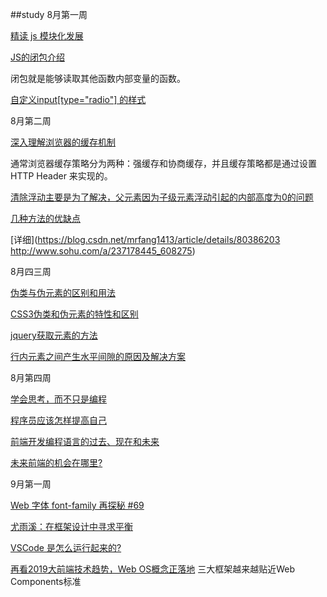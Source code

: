 
##study
8月第一周

[精读 js 模块化发展](https://github.com/dt-fe/weekly/blob/master/01.%E7%B2%BE%E8%AF%BB%20js%20%E6%A8%A1%E5%9D%97%E5%8C%96%E5%8F%91%E5%B1%95.md)

[JS的闭包介绍](https://www.cnblogs.com/chuntaoj/p/5996216.html)

闭包就是能够读取其他函数内部变量的函数。

[自定义input[type="radio"] 的样式](https://www.cnblogs.com/xinjie-just/p/5911086.html)

8月第二周

[深入理解浏览器的缓存机制](https://mp.weixin.qq.com/s/y-yajw1GaWLKUdOJo3cbew)

通常浏览器缓存策略分为两种：强缓存和协商缓存，并且缓存策略都是通过设置 HTTP Header 来实现的。

[清除浮动主要是为了解决，父元素因为子级元素浮动引起的内部高度为0的问题](https://www.cnblogs.com/lingdu87/p/7770752.html)

[几种方法的优缺点](https://blog.csdn.net/h_qingyi/article/details/81269667)

[详细](https://blog.csdn.net/mrfang1413/article/details/80386203 http://www.sohu.com/a/237178445_608275)

8月四三周

[伪类与伪元素的区别和用法](https://www.cnblogs.com/66-88/articles/6681658.html)

[CSS3伪类和伪元素的特性和区别](https://www.cnblogs.com/ihardcoder/p/5294927.html)

[jquery获取元素的方法](https://www.cnblogs.com/zjfjava/p/9155153.html)

[行内元素之间产生水平间隙的原因及解决方案](https://www.cnblogs.com/bluecoding/p/7513543.html)

8月第四周

[学会思考，而不只是编程](https://www.infoq.cn/article/2017/06/Dont-learn-code-Learn-think/)

[程序员应该怎样提高自己](https://blog.codingnow.com/2019/07/top_programmer.html)

[前端开发编程语言的过去、现在和未来](https://johnhax.net/2019/fe-lang/article1)

[未来前端的机会在哪里?](https://mp.weixin.qq.com/s?__biz=MzIzOTU0NTQ0MA==&mid=2247490769&idx=1&sn=7ee6e01045a6fe7e15f16aa33afcc2ad&chksm=e92921dede5ea8c8e93489271e8877d2e8688bd511b32e22c287b6c468904c5466b40f6a2bec&xtrack=1&scene=90&subscene=93&sessionid=1562200039&clicktime=1562)




9月第一周

[Web 字体 font-family 再探秘 #69](https://github.com/chokcoco/iCSS/issues/69)

[尤雨溪：在框架设计中寻求平衡](https://zhuanlan.zhihu.com/p/76622839)

[VSCode 是怎么运行起来的?](https://www.barretlee.com/blog/2019/08/03/vscode-source-code-reading-notes/)

[再看2019大前端技术趋势，Web OS概念正落地](https://developer.aliyun.com/article/711504)
三大框架越来越贴近Web Components标准 

